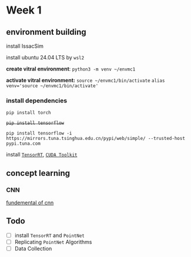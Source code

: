 # Week 1

## environment building

install IssacSim

install ubuntu 24.04 LTS by `wsl2`

**create vitral environment**: `python3 -m venv ~/envmc1`

**activate vitral environment:** `source ~/envmc1/bin/activate`
`alias venv='source ~/envmc1/bin/activate'`

### install dependencies

`pip install torch`

~~`pip install tensorflow`~~

`pip install tensorflow -i https://mirrors.tuna.tsinghua.edu.cn/pypi/web/simple/ --trusted-host pypi.tuna.com`

install [`TensorRT`](https://developer.nvidia.com/downloads/compute/machine-learning/tensorrt/10.1.0/tars/TensorRT-10.1.0.27.Linux.x86_64-gnu.cuda-12.4.tar.gz), [`CUDA Toolkit`](https://developer.nvidia.com/cuda-downloads?target_os=Linux&target_arch=x86_64&Distribution=WSL-Ubuntu&target_version=2.0&target_type=deb_network)


## concept learning

### CNN

[fundemental of cnn](https://www.bilibili.com/video/BV1zF411V7xu/)

## Todo

- [ ] install `TensorRT` and `PointNet`
- [ ] Replicating `PointNet` Algorithms
- [ ] Data Collection